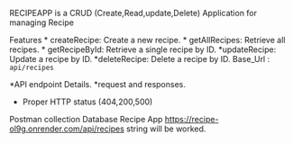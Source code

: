 RECIPEAPP is a CRUD (Create,Read,update,Delete) Application for managing Recipe


Features
        * createRecipe: Create a new recipe.
        * getAllRecipes: Retrieve all recipes.
         * getRecipeById: Retrieve a single recipe by ID.
         *updateRecipe: Update a recipe by ID.
         *deleteRecipe: Delete a recipe by ID.
Base_Url : `api/recipes`


*API endpoint Details.
*request and responses.
* Proper HTTP status (404,200,500)

Postman collection Database Recipe App https://recipe-ol9g.onrender.com/api/recipes  string will be worked.
